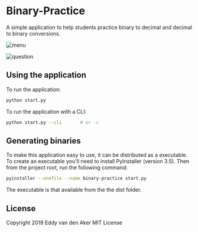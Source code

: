 # Binary-Practice
A simple application to help students practice binary to decimal and decimal to binary conversions.

![menu](https://media.githubusercontent.com/media/eddyvdaker/Binary-Practice/master/docs/screenshots/menu-screenshot.png)

![question](https://media.githubusercontent.com/media/eddyvdaker/Binary-Practice/master/docs/screenshots/question-screenshot.png)

## Using the application
To run the application:
```bash
python start.py
```

To run the application with a CLI:
```bash
python start.py --cli       # or -c
```

## Generating binaries
To make this application easy to use, it can be distributed as a executable. To create an executable you'll need to install PyInstaller (version 3.5). Then from the project root, run the following command:
```bash
pyinstaller --onefile --name binary-practice start.py
```

The executable is that available from the the dist folder.

## License
Copyright 2019 Eddy van den Aker
MIT License
